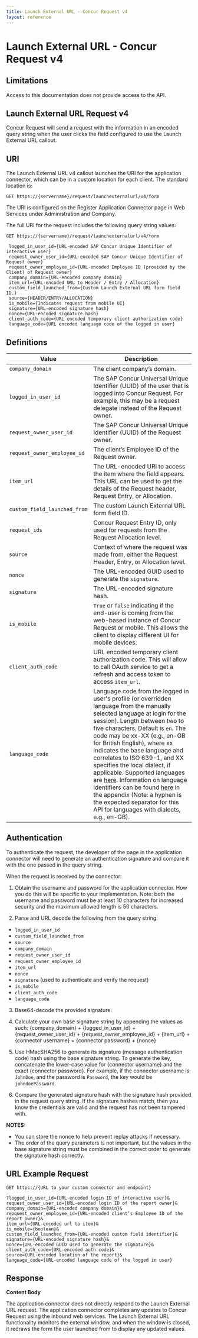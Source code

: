 ```yaml
---
title: Launch External URL - Concur Request v4
layout: reference
---
```


# Launch External URL - Concur Request v4

## Limitations

Access to this documentation does not provide access to the API.

## Launch External URL Request v4 <a name="request"></a>

Concur Request will send a request with the information in an encoded query string when the user clicks the field configured to use the Launch External URL callout.

## URI <a name="uri"></a>

The Launch External URL v4 callout launches the URI for the application connector, which can be in a custom location for each client. The standard location is:

`GET https://{servername}/request/launchexternalurl/v4/form`

The URI is configured on the Register Application Connector page in Web Services under Administration and Company.

The full URI for the request includes the following query string values:

`GET https://{servername}/request/launchexternalurl/v4/form`


     logged_in_user_id={URL-encoded SAP Concur Unique Identifier of interactive user}
     request_owner_user_id={URL-encoded SAP Concur Unique Identifier of Request owner}
     request_owner_employee_id={URL-encoded Employee ID (provided by the Client) of Request owner}
     company_domain={URL-encoded company domain}
     item_url={URL-encoded URL to Header / Entry / Allocation}
     custom_field_launched_from={Custom Launch External URL form field ID.}
     source={HEADER/ENTRY/ALLOCATION}
     is_mobile={Indicates request from mobile UI}
     signature={URL-encoded signature hash}
     nonce={URL-encoded signature hash}
     client_auth_code={URL encoded temporary client authorization code}
     language_code={URL encoded language code of the logged in user}

## Definitions <a name="definitions"></a>

Value | Description
--- |---
`company_domain`|The client company’s domain.
`logged_in_user_id`|The SAP Concur Universal Unique Identifier (UUID) of the user that is logged into Concur Request. For example, this may be a request delegate instead of the Request owner.
`request_owner_user_id`|The SAP Concur Universal Unique Identifier (UUID) of the Request owner.
`request_owner_employee_id`| The client’s Employee ID of the Request owner.
`item_url`|The URL-encoded URI to access the item where the field appears. This URL can be used to get the details of the Request header, Request Entry, or Allocation.
`custom_field_launched_from`|The custom Launch External URL form field ID.
`request_ids` |Concur Request Entry ID, only used for requests from the Request Allocation level.
`source`| Context of where the request was made from, either the Request Header, Entry, or Allocation level.
`nonce`|The URL-encoded GUID used to generate the `signature`.
`signature`|The URL-encoded signature hash.
`is_mobile`|`True` or `false` indicating if the end-user is coming from the web-based instance of Concur Request or mobile. This allows the client to display different UI for mobile devices.
`client_auth_code`|URL encoded temporary client authorization code. This will allow to call OAuth service to get a refresh and access token to access `item_url`.
`language_code`|Language code from the logged in user's profile (or overridden language from the manually selected language at login for the session). Length between two to five characters. Default is `en`. The code may be xx-XX (e.g., en-GB for British English), where xx indicates the base language and correlates to ISO 639-1, and XX specifies the local dialect, if applicable. Supported languages are [here](https://www.concurtraining.com/customers/tech_pubs/SupportedLanguages-client/SupportedLanguages-client.pdf). Information on language identifiers can be found [here](https://www.concurtraining.com/customers/tech_pubs/Docs/_Current/SPC/Spc_Shr/Shr_SPEC_Emp_Imp.pdf) in the appendix (Note: a hyphen is the expected separator for this API for languages with dialects, e.g., en-GB).

## Authentication <a name="auth"></a>

To authenticate the request, the developer of the page in the application connector will need to generate an authentication signature and compare it with the one passed in the query string.

When the request is received by the connector:

1. Obtain the username and password for the application connector. How you do this will be specific to your implementation. Note: both the username and password must be at least 10 characters for increased security and the maximum allowed length is 50 characters.

2. Parse and URL decode the following from the query string:
  *	`logged_in_user_id`
  *	`custom_field_launched_from`
  *	`source`
  *	`company_domain`
  *	`request_owner_user_id`
  *	`request_owner_employee_id`
  *	`item_url`
  *	`nonce`
  *	`signature` (used to authenticate and verify the request)
  *	`is_mobile`
  *	`client_auth_code`
  *	`language_code`

3. Base64-decode the provided signature.

4. Calculate your own base signature string by appending the values as such:
   {company_domain} + {logged_in_user_id} + {request_owner_user_id} + {request_owner_employee_id} +  {item_url} + {connector username} + {connector password} + {nonce}

5. Use HMacSHA256 to generate its signature (message authentication code) hash using the base signature string. To generate the key, concatenate the lower-case value for {connector username} and the exact {connector password}. For example, if the connector username is `JohnDoe`, and the password is `Password`, the key would be `johndoePassword`.

6. Compare the generated signature hash with the signature hash provided in the request query string. If the signature hashes match, then you know the credentials are valid and the request has not been tampered with.

**NOTES:**

* You can store the nonce to help prevent replay attacks if necessary.
* The order of the query parameters is not important, but the values in the base signature string must be combined in the correct order to generate the signature hash correctly.

## URL Example Request <a name="url-request"></a>

`GET https://{URL to your custom connector and endpoint}`

    ?logged_in_user_id={URL-encoded login ID of interactive user}&
    request_owner_user_id={URL-encoded login ID of the report owner}&
    company_domain={URL-encoded company domain}&
    repquest_owner_employee_id={URL-encoded client’s Employee ID of the report owner}&
    item_url={URL-encoded url to item}&
    is_mobile={boolean}&
    custom_field_launched_from={URL-encoded custom field identifier}&
    signature={URL-encoded signature hash}&
    nonce={URL-encoded GUID used to generate the signature}&
    client_auth_code={URL-encoded auth code}&
    source={URL-encoded location of the report}&
    language_code={URL-encoded language code of the logged in user}

## Response <a name="response"></a>

**Content Body**

The application connector does not directly respond to the Launch External URL request. The application connector completes any updates to Concur Request using the inbound web services. The Launch External URL functionality monitors the external window, and when the window is closed, it redraws the form the user launched from to display any updated values.
